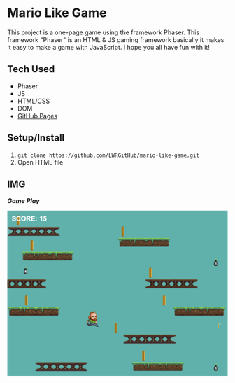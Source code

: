 # Mario Like Game
This project is a one-page game using the framework Phaser. This framework "Phaser" is an HTML & JS gaming framework basically it makes it easy to make a game with JavaScript. I hope you all have fun with it!


## Tech Used
- Phaser
- JS
- HTML/CSS
- DOM
- [GitHub Pages](https://lwrgithub.github.io/mario-like-game/)


## Setup/Install
1. `git clone https://github.com/LWRGitHub/mario-like-game.git`
2. Open HTML file


## IMG

***Game Play***

<img src="https://raw.githubusercontent.com/LWRGitHub/mario-like-game/main/img/readme-img/game-play.jpeg" alt="this is a screen shot of the mario like game being played.">
